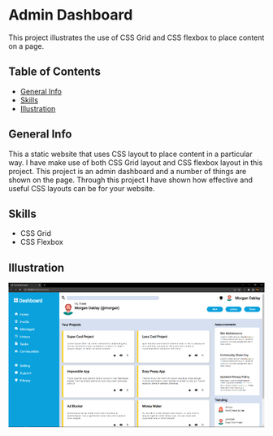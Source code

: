 # Admin Dashboard
This project illustrates the use of CSS Grid and CSS flexbox to place content on a page.

## Table of Contents
+ [General Info](#general-info)
+ [Skills](#skills)
+ [Illustration](#illustration)

## General Info
This a static website that uses CSS layout to place content in a particular way. I have make use of both CSS Grid layout
and CSS flexbox layout in this project. This project is an admin dashboard and a number of things are shown on the page.
Through this project I have shown how effective and useful CSS layouts can be for your website.

## Skills
+ CSS Grid
+ CSS Flexbox

## Illustration
![Image of website](/images/admin-dashboard.png)